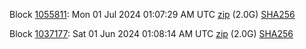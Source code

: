 Block [1055811](https://testnet-insight.dashevo.org/insight/block/000001989ed3168cd426b6bf90f9e0387e7134cc79cfc3bf49723aef4edf1f02): Mon 01 Jul 2024 01:07:29 AM UTC [zip](https://dash-bootstrap-2.ams3.digitaloceanspaces.com/testnet/2024-07-01/bootstrap.dat.zip) (2.0G) [SHA256](https://dash-bootstrap-2.ams3.digitaloceanspaces.com/testnet/2024-07-01/sha256.txt)

Block [1037177](https://testnet-insight.dashevo.org/insight/block/000000df8c72d321b8045972da6e4737f83c96c7a5605d9c552c9cc68ccd6a7b): Sat 01 Jun 2024 01:08:14 AM UTC [zip](https://dash-bootstrap-2.ams3.digitaloceanspaces.com/testnet/2024-06-01/bootstrap.dat.zip) (2.0G) [SHA256](https://dash-bootstrap-2.ams3.digitaloceanspaces.com/testnet/2024-06-01/sha256.txt)
